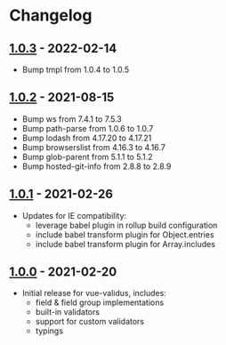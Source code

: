 # Changelog

## [1.0.3] - 2022-02-14

* Bump tmpl from 1.0.4 to 1.0.5

## [1.0.2] - 2021-08-15

* Bump ws from 7.4.1 to 7.5.3
* Bump path-parse from 1.0.6 to 1.0.7
* Bump lodash from 4.17.20 to 4.17.21
* Bump browserslist from 4.16.3 to 4.16.7
* Bump glob-parent from 5.1.1 to 5.1.2
* Bump hosted-git-info from 2.8.8 to 2.8.9

## [1.0.1] - 2021-02-26

* Updates for IE compatibility:
  * leverage babel plugin in rollup build configuration
  * include babel transform plugin for Object.entries
  * include babel transform plugin for Array.includes

## [1.0.0] - 2021-02-20

* Initial release for vue-validus, includes:
  * field & field group implementations
  * built-in validators
  * support for custom validators
  * typings

[1.0.3]: https://github.com/dev-tavern/vue2-validus/releases/tag/v1.0.3
[1.0.2]: https://github.com/dev-tavern/vue2-validus/releases/tag/v1.0.2
[1.0.1]: https://github.com/dev-tavern/vue2-validus/releases/tag/v1.0.1
[1.0.0]: https://github.com/dev-tavern/vue2-validus/releases/tag/v1.0.0
